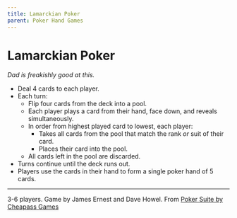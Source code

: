 ```yaml
---
title: Lamarckian Poker
parent: Poker Hand Games
---
```


# Lamarckian Poker

*Dad is freakishly good at this.*

- Deal 4 cards to each player.
- Each turn:
    - Flip four cards from the deck into a pool.
    - Each player plays a card from their hand, face down, and reveals simultaneously.
    - In order from highest played card to lowest, each player:
        - Takes all cards from the pool that match the rank *or* suit of their card.
        - Places their card into the pool.
    - All cards left in the pool are discarded.
- Turns continue until the deck runs out.
- Players use the cards in their hand to form a single poker hand of 5 cards.

---

3-6 players.
Game by James Ernest and Dave Howel.
From [Poker Suite by Cheapass Games](https://cheapass.com/free-games/poker-suite/)
